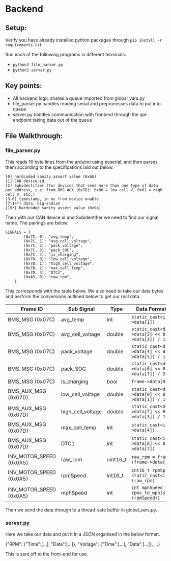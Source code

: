 # Backend

## Setup:

Verify you have already installed python packages through
`pip install -r requirements.txt`

Run each of the following programs in different terminals:
- `python3 file_parser.py`
- `python3 server.py`


## Key points:

- All backend logic shares a queue imported from global_vars.py
- file_parser.py handles reading serial and preprocesses data to put into queue
- server.py handles communication with frontend through the api-endpoint taking data out of the queue

## File Walkthrough:

### file_parser.py

This reads 16 byte lines from the arduino using pyserial, and then parses them according to the specifications laid out below.

```
[0] hardcoded sanity assert value (0xbb)
[1] CAN device id
[2] Subidentifier (for devices that send more than one type of data per address, i.e. from BMS AUX (0x7D): 0x00 = low cell V, 0x01 = high cell V, etc.)
[3-6] timestamp, in ms from device enable
[7-14*] data, big-endian
[15*] hardcoded sanity assert value (0x9a)
```

Then with our CAN device id and Subidentifier we need to find our signal name. The pairings are below.

```
SIGNALS = {
        (0x7C, 0): "avg_temp",
        (0x7C, 1): "avg_cell_voltage",
        (0x7C, 2): "pack_voltage",
        (0x7C, 3): "pack_SOC",
        (0x7C, 4): "is_charging",
        (0x7D, 0): "low_cell_voltage",
        (0x7D, 1): "high_cell_voltage",
        (0x7D, 2): "max_cell_temp",
        (0x7D, 3): "DTC1",
        (0xA5, 0): "raw_rpm",
    }
```

This corresponds with the table below. We also need to take our data bytes and perform the conversions outlined below to get our real data.

| Frame ID                | Sub Signal        | Type     | Data Format / Conversion                                                                    |
| ----------------------- | ----------------- | -------- | ------------------------------------------------------------------------------------------- |
| BMS_MSG (0x07C)         | avg_temp          | int      | `static_cast<int>(frame->data[1])`                                                          |
| BMS_MSG (0x07C)         | avg_cell_voltage  | double   | `static_cast<double>((frame->data[2] << 8) + frame->data[3]) / 10000`                       |
| BMS_MSG (0x07C)         | pack_voltage      | double   | `static_cast<double>((frame->data[4] << 8) OR frame->data[5]) / 100`                        |
| BMS_MSG (0x07C)         | pack_SOC          | double   | `static_cast<double>((frame->data[6] << 8) OR frame->data[7]) / 20`                         |
| BMS_MSG (0x07C)         | is_charging       | bool     | `frame->data[0] == 1`                                                                       |
| BMS_AUX_MSG (0x07D)     | low_cell_voltage  | double   | `static_cast<double>((frame->data[0] << 8) + frame->data[1]) / 10000`                       |
| BMS_AUX_MSG (0x07D)     | high_cell_voltage | double   | `static_cast<double>((frame->data[2] << 8) + frame->data[3]) / 10000`                       |
| BMS_AUX_MSG (0x07D)     | max_cell_temp     | int      | `static_cast<int>(frame->data[4])`                                                          |
| BMS_AUX_MSG (0x07D)     | DTC1              | int      | `static_cast<int>((frame->data[6] << 8) OR frame->data[7])`                                 |
| INV_MOTOR_SPEED (0x0A5) | raw_rpm           | uint16_t | `raw_rpm = frame->data[2] OR (frame->data[3] << 8)`                                         |
| INV_MOTOR_SPEED (0x0A5) | rpmSpeed          | int16_t  | `int16_t rpmSpeed = -1 * static_cast<int16_t>(raw_rpm)`                                     |
| INV_MOTOR_SPEED (0x0A5) | mphSpeed          | int      | `int mphSpeed = rpms_to_mph(static_cast<int>(rpmSpeed))`                                    |

Then we send the data through to a thread-safe buffer in global_vars.py.

### server.py

Here we take our data and put it in a JSON organised in the below format.

{"RPM": {"Time":[...], "Data":[...]}, "Voltage": {"Time":[...], "Data":[...]}, ...}

This is sent off to the front-end for use.
